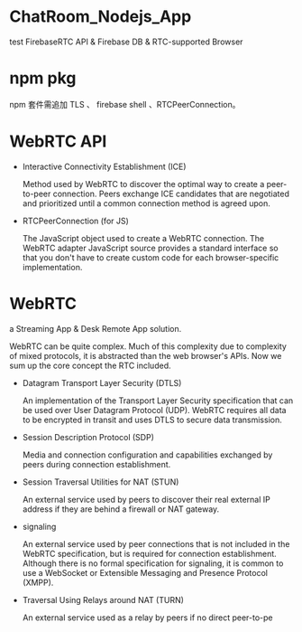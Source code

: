 # ChatRoom_Nodejs_App
test FirebaseRTC API & Firebase DB &amp; RTC-supported Browser 

# npm pkg

npm 套件需追加 TLS 、 firebase shell 、RTCPeerConnection。

# WebRTC API

* Interactive Connectivity Establishment (ICE)

  Method used by WebRTC to discover the optimal way to create a peer-to-peer connection. Peers exchange ICE candidates that are negotiated and prioritized until a common connection method is agreed upon.

* RTCPeerConnection (for JS)
  
  The JavaScript object used to create a WebRTC connection. The WebRTC adapter JavaScript source provides a standard interface so that you don't have to create custom code for each browser-specific implementation.

# WebRTC

a Streaming App & Desk Remote App solution.

WebRTC can be quite complex. Much of this complexity due to complexity of mixed protocols, it is abstracted than the web browser's APIs. Now we sum up the core concept the RTC included.

* Datagram Transport Layer Security (DTLS)

  An implementation of the Transport Layer Security specification that can be used over User Datagram Protocol (UDP). WebRTC requires all data to be encrypted in transit and uses DTLS to secure data transmission.

* Session Description Protocol (SDP)
  
  Media and connection configuration and capabilities exchanged by peers during connection establishment.

* Session Traversal Utilities for NAT (STUN)
  
  An external service used by peers to discover their real external IP address if they are behind a firewall or NAT gateway.

* signaling

  An external service used by peer connections that is not included in the WebRTC specification, but is required for connection establishment. Although there is no formal specification for signaling, it is common to use a WebSocket or Extensible Messaging and Presence Protocol (XMPP).

* Traversal Using Relays around NAT (TURN)

  An external service used as a relay by peers if no direct peer-to-pe


